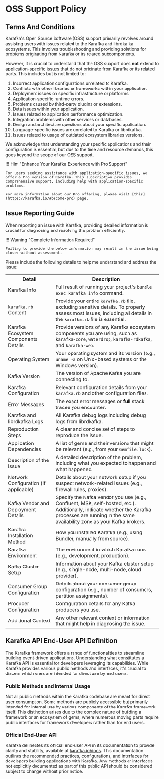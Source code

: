 # OSS Support Policy

## Terms And Conditions

Karafka's Open Source Software (OSS) support primarily revolves around assisting users with issues related to the Karafka and librdkafka ecosystems. This involves troubleshooting and providing solutions for problems originating from Karafka or its related subcomponents.

However, it is crucial to understand that the OSS support does **not** extend to application-specific issues that do not originate from Karafka or its related parts. This includes but is not limited to:

1. Incorrect application configurations unrelated to Karafka.
2. Conflicts with other libraries or frameworks within your application.
3. Deployment issues on specific infrastructure or platforms.
4. Application-specific runtime errors.
5. Problems caused by third-party plugins or extensions.
6. Data issues within your application.
7. Issues related to application performance optimization.
8. Integration problems with other services or databases.
9. Design and architecture questions about your specific application.
10. Language-specific issues are unrelated to Karafka or librdkafka.
11. Issues related to usage of outdated ecosystem libraries versions.

We acknowledge that understanding your specific applications and their configuration is essential, but due to the time and resource demands, this goes beyond the scope of our OSS support.

!!! Hint "Enhance Your Karafka Experience with Pro Support"

    For users seeking assistance with application-specific issues, we offer a Pro version of Karafka. This subscription provides comprehensive support, including help with application-specific problems.

    For more information about our Pro offering, please visit [this](https://karafka.io/#become-pro) page.

## Issue Reporting Guide

When reporting an issue with Karafka, providing detailed information is crucial for diagnosing and resolving the problem efficiently. 

!!! Warning "Complete Information Required"

    Failing to provide the below information may result in the issue being closed without assessment.

Please include the following details to help me understand and address the issue:

<table>
  <tr>
    <th>Detail</th>
    <th>Description</th>
  </tr>
  <tr>
    <td class="nowrap">Karafka Info</td>
    <td>Full result of running your project's <code>bundle exec karafka info</code> command.</td>
  </tr>
  <tr>
    <td class="nowrap"><code>karafka.rb</code> Content</td>
    <td>Provide your entire <code>karafka.rb</code> file, excluding sensitive details. To properly assess most issues, including all details in the <code>karafka.rb</code> file is essential.</td>
  </tr>
  <tr>
    <td class="nowrap">Karafka Ecosystem Components Details</td>
    <td>Provide versions of any Karafka ecosystem components you are using, such as <code>karafka-core</code>, <code>waterdrop</code>, <code>karafka-rdkafka</code>, and <code>karafka-web</code>.</td>
  </tr>
  <tr>
    <td class="nowrap">Operating System</td>
    <td>Your operating system and its version (e.g., <code>uname -a</code> on Unix-based systems or the Windows version).</td>
  </tr>
  <tr>
    <td class="nowrap">Kafka Version</td>
    <td>The version of Apache Kafka you are connecting to.</td>
  </tr>
  <tr>
    <td class="nowrap">Karafka Configuration</td>
    <td>Relevant configuration details from your <code>karafka.rb</code> and other configuration files.</td>
  </tr>
  <tr>
    <td class="nowrap">Error Messages</td>
    <td>The exact error messages or <strong>full</strong> stack traces you encounter.</td>
  </tr>
  <tr>
    <td class="nowrap">Karafka and librdkafka Logs</td>
    <td>All Karafka debug logs including debug logs from librdkafka.</td>
  </tr>
  <tr>
    <td class="nowrap">Reproduction Steps</td>
    <td>A clear and concise set of steps to reproduce the issue.</td>
  </tr>
  <tr>
    <td class="nowrap">Application Dependencies</td>
    <td>A list of gems and their versions that might be relevant (e.g., from your <code>Gemfile.lock</code>).</td>
  </tr>
  <tr>
    <td class="nowrap">Description of the Issue</td>
    <td>A detailed description of the problem, including what you expected to happen and what happened.</td>
  </tr>
  <tr>
    <td class="nowrap">Network Configuration (if applicable)</td>
    <td>Details about your network setup if you suspect network-related issues (e.g., firewall rules, proxies).</td>
  </tr>
  <tr>
    <td class="nowrap">Kafka Vendor and Deployment Details</td>
    <td>Specify the Kafka vendor you use (e.g., Confluent, MSK, self-hosted, etc.). Additionally, indicate whether the Karafka processes are running in the same availability zone as your Kafka brokers.</td>
  </tr>
  <tr>
    <td class="nowrap">Karafka Installation Method</td>
    <td>How you installed Karafka (e.g., using Bundler, manually from source).</td>
  </tr>
  <tr>
    <td class="nowrap">Karafka Environment</td>
    <td>The environment in which Karafka runs (e.g., development, production).</td>
  </tr>
  <tr>
    <td class="nowrap">Kafka Cluster Setup</td>
    <td>Information about your Kafka cluster setup (e.g., single-node, multi-node, cloud provider).</td>
  </tr>
  <tr>
    <td class="nowrap">Consumer Group Configuration</td>
    <td>Details about your consumer group configuration (e.g., number of consumers, partition assignments).</td>
  </tr>
  <tr>
    <td class="nowrap">Producer Configuration</td>
    <td>Configuration details for any Kafka producers you use.</td>
  </tr>
  <tr>
    <td class="nowrap">Additional Context</td>
    <td>Any other relevant context or information that might help in diagnosing the issue.</td>
  </tr>
</table>

## Karafka API End-User API Definition

The Karafka framework offers a range of functionalities to streamline building event-driven applications. Understanding what constitutes a Karafka API is essential for developers leveraging its capabilities. While Karafka provides various public methods and interfaces, it's crucial to discern which ones are intended for direct use by end users.

### Public Methods and Internal Usage

Not all public methods within the Karafka codebase are meant for direct user consumption. Some methods are publicly accessible but primarily intended for internal use by various components of the Karafka framework itself. This distinction arises due to the complex nature of building a framework or an ecosystem of gems, where numerous moving parts require public interfaces for framework developers rather than for end users.

### Official End-User API

Karafka delineates its official end-user API in its documentation to provide clarity and stability, available at [karafka.io/docs](https://karafka.io/docs/). This documentation outlines the recommended practices, configurations, and interfaces for developers building applications with Karafka. Any methods or interfaces not explicitly documented as part of this public API should be considered subject to change without prior notice.
